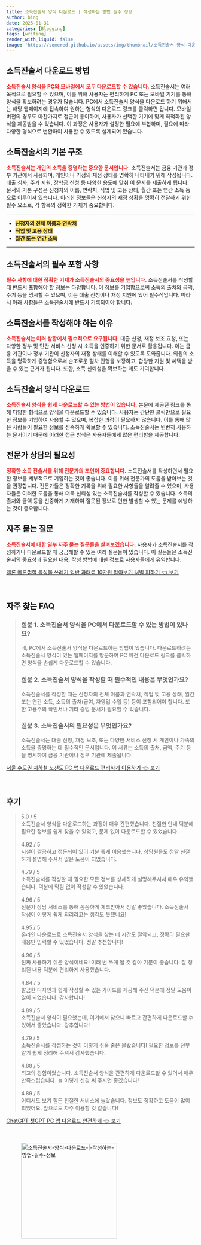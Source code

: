 ```yaml
---
title: 소득진술서 양식 다운로드 | 작성하는 방법 필수 정보
author: bing
date: 2025-01-31
categories: [Blogging]
tags: [writing]
render_with_liquid: false
image: 'https://somered.github.io/assets/img/thumbnail/소득진술서-양식-다운로드-|-작성하는-방법-필수-정보.webp'
---
```



<h2 id='소득진술서_다운로드_방법'>소득진술서 다운로드 방법</h2>

<p><b><span style="color: #ee2323;">소득진술서 양식을 PC와 모바일에서 모두 다운로드할 수 있습니다.</span></b> 소득진술서는 여러 목적으로 필요할 수 있으며, 이를 위해 사용자는 편리하게 PC 또는 모바일 기기를 통해 양식을 확보하려는 경우가 많습니다. PC에서 소득진술서 양식을 다운로드 하기 위해서는 해당 웹페이지에 접속하여 원하는 형식의 다운로드 링크를 클릭하면 됩니다. 모바일 버전의 경우도 마찬가지로 접근이 용이하며, 사용자가 선택한 기기에 맞게 최적화된 양식을 제공받을 수 있습니다. 이 과정은 사용자가 설정한 필요에 부합하며, 필요에 따라 다양한 형식으로 변환하여 사용할 수 있도록 설계되어 있습니다.</p>

<h2 id='소득진술서_기본_구조'>소득진술서의 기본 구조</h2>

<p><b><span style="color: #ee2323;">소득진술서는 개인의 소득을 증명하는 중요한 문서입니다.</span></b> 소득진술서는 금융 기관과 정부 기관에서 사용되며, 개인이나 가정의 재정 상태를 명확히 나타내기 위해 작성됩니다. 대출 심사, 주거 지원, 장학금 신청 등 다양한 용도에 맞춰 이 문서를 제출하게 됩니다. 문서의 기본 구성은 신청자의 이름, 연락처, 직업 및 고용 상태, 월간 또는 연간 소득 등으로 이루어져 있습니다. 이러한 정보들은 신청자의 재정 상황을 명확히 전달하기 위한 필수 요소로, 각 항목의 정확한 기재가 중요합니다.</p>

<hr />

<ul>
    <li><b><span style="background-color: #ffe066;">신청자의 전체 이름과 연락처</span></b></li>
    <li><b><span style="background-color: #ffe066;">직업 및 고용 상태</span></b></li>
    <li><b><span style="background-color: #ffe066;">월간 또는 연간 소득</span></b></li>
</ul>

<hr />

<h2 id='소득진술서_필수_포함_사항'>소득진술서의 필수 포함 사항</h2>

<p><b><span style="color: #ee2323;">필수 사항에 대한 정확한 기재가 소득진술서의 중요성을 높입니다.</span></b> 소득진술서를 작성할 때 반드시 포함해야 할 정보는 다양합니다. 이 정보를 기입함으로써 소득의 출처와 금액, 주기 등을 명시할 수 있으며, 이는 대출 신청이나 재정 지원에 있어 필수적입니다. 따라서 아래 사항들은 소득진술서에 반드시 기록되어야 합니다:</p>

<h2 id='소득진술서_작성의_필요성'>소득진술서를 작성해야 하는 이유</h2>

<p><b><span style="color: #ee2323;">소득진술서는 여러 상황에서 필수적으로 요구됩니다.</span></b> 대출 신청, 재정 보조 요청, 또는 다양한 정부 및 민간 서비스 신청 시 소득을 인증하기 위한 문서로 활용됩니다. 이는 금융 기관이나 정부 기관이 신청자의 재정 상태를 이해할 수 있도록 도와줍니다. 의원의 소득을 명확하게 증명함으로써 순조로운 절차 진행을 보장하고, 합당한 지원 및 혜택을 받을 수 있는 근거가 됩니다. 또한, 소득 신뢰성을 확보하는 데도 기여합니다.</p>

<h2 id='소득진술서_양식_다운로드'>소득진술서 양식 다운로드</h2>

<p><b><span style="color: #ee2323;">소득진술서 양식을 쉽게 다운로드할 수 있는 방법이 있습니다.</span></b> 본문에 제공된 링크를 통해 다양한 형식으로 양식을 다운로드할 수 있습니다. 사용자는 간단한 클릭만으로 필요한 정보를 기입하여 사용할 수 있으며, 복잡한 과정이 필요하지 않습니다. 이를 통해 많은 사람들이 필요한 정보를 신속하게 확보할 수 있습니다. 소득진술서는 빈번히 사용하는 문서이기 때문에 이러한 접근 방식은 사용자들에게 많은 편리함을 제공합니다.</p>

<h2 id='소득진술서_작성_전문가_상담'>전문가 상담의 필요성</h2>

<p><b><span style="color: #ee2323;">정확한 소득 진술서를 위해 전문가의 조언이 중요합니다.</span></b> 소득진술서를 작성하면서 필요한 정보를 세부적으로 기입하는 것이 좋습니다. 이를 위해 전문가의 도움을 받아보는 것을 권장합니다. 전문가들은 정확한 기록을 위해 필요한 사항들을 알려줄 수 있으며, 사용자들은 이러한 도움을 통해 더욱 신뢰성 있는 소득진술서를 작성할 수 있습니다. 소득의 출처와 금액 등을 신중하게 기재하여 잘못된 정보로 인한 발생할 수 있는 문제를 예방하는 것이 중요합니다.</p>

<h2 id='자주_묻는_질문'>자주 묻는 질문</h2>

<p><b><span style="color: #ee2323;">소득진술서에 대한 일부 자주 묻는 질문들을 살펴보겠습니다.</span></b> 사용자가 소득진술서를 작성하거나 다운로드할 때 궁금해할 수 있는 여러 질문들이 있습니다. 이 질문들은 소득진술서의 중요성과 필요한 내용, 작성 방법에 대한 정보로 사용자들에게 유익합니다.</p>


<p><a class="click-button" title="멜론 메론껍질 음식물 쓰레기 일반 과태료 10만원 알아보기 처벌 피하기" href="https://somered.github.io/posts/%EB%A9%9C%EB%A1%A0-%EB%A9%94%EB%A1%A0%EA%BB%8D%EC%A7%88-%EC%9D%8C%EC%8B%9D%EB%AC%BC-%EC%93%B0%EB%A0%88%EA%B8%B0-%EC%9D%BC%EB%B0%98-%EA%B3%BC%ED%83%9C%EB%A3%8C-10%EB%A7%8C%EC%9B%90-%EC%95%8C%EC%95%84%EB%B3%B4%EA%B8%B0-%EC%B2%98%EB%B2%8C-%ED%94%BC%ED%95%98%EA%B8%B0/" rel="dofollow">멜론 메론껍질 음식물 쓰레기 일반 과태료 10만원 알아보기 처벌 피하기 👈 보기</a></p><br>
<h2 id='자주_찾는_FAQ'>자주 찾는 FAQ</h2>
<div itemscope="" itemtype="https://schema.org/FAQPage"> 
<blockquote> 
<div itemscope="" itemprop="mainEntity" itemtype="https://schema.org/Question"> 
<h3 itemprop="name">질문 1. 소득진술서 양식을 PC에서 다운로드할 수 있는 방법이 있나요?</h3> 
<div itemscope="" itemprop="acceptedAnswer" itemtype="https://schema.org/Answer"> 
<span itemprop="text"> 
<p>네, PC에서 소득진술서 양식을 다운로드하는 방법이 있습니다. 다운로드하려는 소득진술서 양식이 있는 웹페이지를 방문하여 PC 버전 다운로드 링크를 클릭하면 양식을 손쉽게 다운로드할 수 있습니다.</p> 
</span> 
</div> 
</div> 
<div itemscope="" itemprop="mainEntity" itemtype="https://schema.org/Question"> 
<h3 itemprop="name">질문 2. 소득진술서 양식을 작성할 때 필수적인 내용은 무엇인가요?</h3> 
<div itemscope="" itemprop="acceptedAnswer" itemtype="https://schema.org/Answer"> 
<span itemprop="text"> 
<p>소득진술서를 작성할 때는 신청자의 전체 이름과 연락처, 직업 및 고용 상태, 월간 또는 연간 소득, 소득의 출처(급여, 자영업 수입 등) 등이 포함되어야 합니다. 또한 고용주의 확인서나 기타 증빙 문서가 필요할 수 있습니다.</p> 
</span> 
</div> 
</div> 
<div itemscope="" itemprop="mainEntity" itemtype="https://schema.org/Question"> 
<h3 itemprop="name">질문 3. 소득진술서의 필요성은 무엇인가요?</h3> 
<div itemscope="" itemprop="acceptedAnswer" itemtype="https://schema.org/Answer"> 
<span itemprop="text"> 
<p>소득진술서는 대출 신청, 재정 보조, 또는 다양한 서비스 신청 시 개인이나 가족의 소득을 증명하는 데 필수적인 문서입니다. 이 서류는 소득의 출처, 금액, 주기 등을 명시하여 금융 기관이나 정부 기관에 제출됩니다.</p> 
</span> 
</div> 
</div> 
</blockquote> 
</div>
<p><a class="click-button" title="서울 수도권 지하철 노선도 PC 앱 다운로드 편리하게 이용하기" href="https://somered.github.io/posts/%EC%84%9C%EC%9A%B8-%EC%88%98%EB%8F%84%EA%B6%8C-%EC%A7%80%ED%95%98%EC%B2%A0-%EB%85%B8%EC%84%A0%EB%8F%84-PC-%EC%95%B1-%EB%8B%A4%EC%9A%B4%EB%A1%9C%EB%93%9C-%ED%8E%B8%EB%A6%AC%ED%95%98%EA%B2%8C-%EC%9D%B4%EC%9A%A9%ED%95%98%EA%B8%B0/" rel="dofollow">서울 수도권 지하철 노선도 PC 앱 다운로드 편리하게 이용하기 👈 보기</a></p><br>
<h2 id='후기'>후기</h2>
<div itemscope itemtype="https://schema.org/Product">
  <blockquote>
  <div itemprop="review" itemscope itemtype="https://schema.org/Review">
      <div itemprop="reviewRating" itemscope itemtype="https://schema.org/Rating"> <span itemprop="ratingValue">5.0</span> / <span itemprop="bestRating">5</span> </div>
      <span itemprop="reviewBody">소득진술서 양식을 다운로드하는 과정이 매우 간편했습니다. 친절한 안내 덕분에 필요한 정보를 쉽게 찾을 수 있었고, 문제 없이 다운로드할 수 있었습니다.</span>
  </div>
  <br>
  <div itemprop="review" itemscope itemtype="https://schema.org/Review">
      <div itemprop="reviewRating" itemscope itemtype="https://schema.org/Rating"> <span itemprop="ratingValue">4.92</span> / <span itemprop="bestRating">5</span> </div>
      <span itemprop="reviewBody">시설이 깔끔하고 정돈되어 있어 기분 좋게 이용했습니다. 상담원들도 정말 친절하게 설명해 주셔서 많은 도움이 되었습니다.</span>
  </div>
  <br>
  <div itemprop="review" itemscope itemtype="https://schema.org/Review">
      <div itemprop="reviewRating" itemscope itemtype="https://schema.org/Rating"> <span itemprop="ratingValue">4.79</span> / <span itemprop="bestRating">5</span> </div>
      <span itemprop="reviewBody">소득진술서를 작성할 때 필요한 모든 정보를 상세하게 설명해주셔서 매우 유익했습니다. 덕분에 막힘 없이 작성할 수 있었습니다.</span>
  </div>
  <br>
  <div itemprop="review" itemscope itemtype="https://schema.org/Review">
      <div itemprop="reviewRating" itemscope itemtype="https://schema.org/Rating"> <span itemprop="ratingValue">4.96</span> / <span itemprop="bestRating">5</span> </div>
      <span itemprop="reviewBody">전문가 상담 서비스를 통해 꼼꼼하게 체크받아서 정말 좋았습니다. 소득진술서 작성이 이렇게 쉽게 되리라고는 생각도 못했네요!</span>
  </div>
  <br>
  <div itemprop="review" itemscope itemtype="https://schema.org/Review">
      <div itemprop="reviewRating" itemscope itemtype="https://schema.org/Rating"> <span itemprop="ratingValue">4.95</span> / <span itemprop="bestRating">5</span> </div>
      <span itemprop="reviewBody">온라인 다운로드로 소득진술서 양식을 찾는 데 시간도 절약되고, 정확히 필요한 내용만 입력할 수 있었습니다. 정말 추천합니다!</span>
  </div>
  <br>
  <div itemprop="review" itemscope itemtype="https://schema.org/Review">
      <div itemprop="reviewRating" itemscope itemtype="https://schema.org/Rating"> <span itemprop="ratingValue">4.96</span> / <span itemprop="bestRating">5</span> </div>
      <span itemprop="reviewBody">진짜 사용하기 쉬운 양식이네요! 여러 번 쓰게 될 것 같아 기분이 좋습니다. 잘 정리된 내용 덕분에 편리하게 사용했습니다.</span>
  </div>
  <br>
  <div itemprop="review" itemscope itemtype="https://schema.org/Review">
      <div itemprop="reviewRating" itemscope itemtype="https://schema.org/Rating"> <span itemprop="ratingValue">4.84</span> / <span itemprop="bestRating">5</span> </div>
      <span itemprop="reviewBody">깔끔한 디자인과 쉽게 작성할 수 있는 가이드를 제공해 주신 덕분에 정말 도움이 많이 되었습니다. 감사합니다!</span>
  </div>
  <br>
  <div itemprop="review" itemscope itemtype="https://schema.org/Review">
      <div itemprop="reviewRating" itemscope itemtype="https://schema.org/Rating"> <span itemprop="ratingValue">4.89</span> / <span itemprop="bestRating">5</span> </div>
      <span itemprop="reviewBody">소득진술서 양식이 필요했는데, 여기에서 찾으니 빠르고 간편하게 다운로드할 수 있어서 좋았습니다. 강추합니다!</span>
  </div>
  <br>
  <div itemprop="review" itemscope itemtype="https://schema.org/Review">
      <div itemprop="reviewRating" itemscope itemtype="https://schema.org/Rating"> <span itemprop="ratingValue">4.79</span> / <span itemprop="bestRating">5</span> </div>
      <span itemprop="reviewBody">소득진술서를 작성하는 것이 이렇게 쉬울 줄은 몰랐습니다! 필요한 정보를 전부 알기 쉽게 정리해 주셔서 감사했습니다.</span>
  </div>
  <br>
  <div itemprop="review" itemscope itemtype="https://schema.org/Review">
      <div itemprop="reviewRating" itemscope itemtype="https://schema.org/Rating"> <span itemprop="ratingValue">4.88</span> / <span itemprop="bestRating">5</span> </div>
      <span itemprop="reviewBody">최고의 경험이었습니다. 소득진술서 양식을 간편하게 다운로드할 수 있어서 매우 만족스럽습니다. 늘 이렇게 신경 써 주시면 좋겠습니다!</span>
  </div>
  <br>
  <div itemprop="review" itemscope itemtype="https://schema.org/Review">
      <div itemprop="reviewRating" itemscope itemtype="https://schema.org/Rating"> <span itemprop="ratingValue">4.89</span> / <span itemprop="bestRating">5</span> </div>
      <span itemprop="reviewBody">어디서도 보기 힘든 친절한 서비스에 놀랐습니다. 정보도 정확하고 도움이 많이 되었어요. 앞으로도 자주 이용할 것 같습니다!</span>
  </div>
  </blockquote>
</div>
<p><a class="click-button" title="ChatGPT 챗GPT PC 앱 다운로드 안전하게" href="https://somered.github.io/posts/ChatGPT-%EC%B1%97GPT-PC-%EC%95%B1-%EB%8B%A4%EC%9A%B4%EB%A1%9C%EB%93%9C-%EC%95%88%EC%A0%84%ED%95%98%EA%B2%8C/" rel="dofollow">ChatGPT 챗GPT PC 앱 다운로드 안전하게 👈 보기</a></p><br>
<figure class="image"><img src="https://somered.github.io/assets/img/thumbnail/소득진술서-양식-다운로드-|-작성하는-방법-필수-정보.webp" alt="소득진술서-양식-다운로드-|-작성하는-방법-필수-정보" width="256" height="256"></figure>